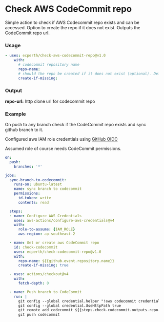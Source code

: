 # Check AWS CodeCommit repo #

Simple action to check if AWS Codecommit repo exists and can be accessed. Option to create the repo if it does not exist. Outputs the CodeCommit repo url. 

### Usage ###
```yml
- uses: ecperth/check-aws-codecommit-repo@v1.0
    with:
      # codecommit repository name
      repo-name:
      # should the repo be created if it does not exist (optional). Default is false
      create-if-missing:
```

### Output ###
**repo-url:** http clone url for codecommit repo

### Example ###

On push to any branch check if the CodeCommit repo exists and sync github branch to it.

Configured aws IAM role credentials using [GitHub OIDC](https://docs.github.com/en/actions/deployment/security-hardening-your-deployments/configuring-openid-connect-in-amazon-web-services)

Assumed role of course needs CodeCommit permissions.

```yml
on: 
  push:
    branches: '*'

jobs:
  sync-branch-to-codecommit:
    runs-on: ubuntu-latest
    name: sync branch to codecommit
    permissions:
      id-token: write
      contents: read

  steps:
  - name: Configure AWS Credentials
    uses: aws-actions/configure-aws-credentials@v4
    with:
      role-to-assume: {IAM_ROLE}
      aws-region: ap-southeast-2

  - name: Get or create aws CodeCommit repo
    id: check-codecommit
    uses: ecperth/check-codecommit-repo@v1.0
    with:
      repo-name: ${{github.event.repository.name}}
      create-if-missing: true

  - uses: actions/checkout@v4
    with:
      fetch-depth: 0

  - name: Push branch to CodeCommit
    run: |
      git config --global credential.helper "!aws codecommit credential-helper $@"
      git config --global credential.UseHttpPath true
      git remote add codecommit ${{steps.check-codecommit.outputs.repo-url}}
      git push codecommit
```